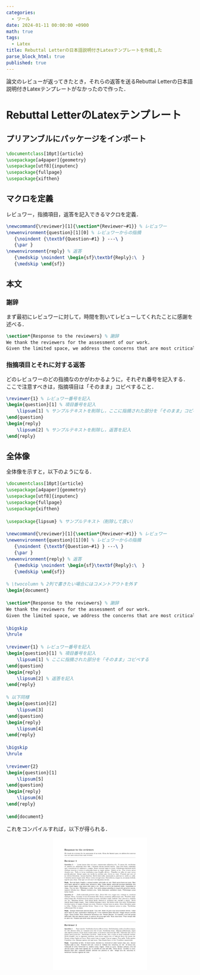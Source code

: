 ```yaml
---
categories:
  - ツール
date: 2024-01-11 00:00:00 +0900
math: true
tags:
  - Latex
title: Rebuttal Letterの日本語説明付きLatexテンプレートを作成した
parse_block_html: true
published: true
---
```


論文のレビューが返ってきたとき，それらの返答を送るRebuttal Letterの日本語説明付きLatexテンプレートがなかったので作った．

# Rebuttal LetterのLatexテンプレート

## プリアンブルにパッケージをインポート

```latex
\documentclass[10pt]{article}
\usepackage[a4paper]{geometry}
\usepackage[utf8]{inputenc}
\usepackage{fullpage}
\usepackage{xifthen}
```

## マクロを定義
レビュワー，指摘項目，返答を記入できるマクロを定義．

```latex
\newcommand{\reviewer}[1]{\section*{Reviewer~#1}} % レビュワー
\newenvironment{question}[1][0] % レビュワーからの指摘
   {\noindent {\textbf{Question~#1} } ---\ }
   {\par }
\newenvironment{reply} % 返答
   {\medskip \noindent \begin{sf}\textbf{Reply}:\  }
   {\medskip \end{sf}}
```

## 本文
### 謝辞
まず最初にレビュワーに対して，時間を割いてレビューしてくれたことに感謝を述べる．
```latex
\section*{Response to the reviewers} % 謝辞
We thank the reviewers for the assessment of our work. 
Given the limited space, we address the concerns that are most critical from each reviewer. 
```

### 指摘項目とそれに対する返答
どのレビュワーのどの指摘なのかがわかるように，それぞれ番号を記入する．
ここで注意すべきは，指摘項目は「そのまま」コピペすること．

```latex
\reviewer{1} % レビュワー番号を記入
\begin{question}[1] % 項目番号を記入
    \lipsum[1] % サンプルテキストを削除し，ここに指摘された部分を「そのまま」コピペする
\end{question}
\begin{reply}
    \lipsum[2] % サンプルテキストを削除し，返答を記入
\end{reply}
```

## 全体像
全体像を示すと，以下のようになる．
```latex
\documentclass[10pt]{article}
\usepackage[a4paper]{geometry}
\usepackage[utf8]{inputenc}
\usepackage{fullpage}
\usepackage{xifthen}

\usepackage{lipsum} % サンプルテキスト（削除して良い）

\newcommand{\reviewer}[1]{\section*{Reviewer~#1}} % レビュワー
\newenvironment{question}[1][0] % レビュワーからの指摘
   {\noindent {\textbf{Question~#1} } ---\ }
   {\par }
\newenvironment{reply} % 返答
   {\medskip \noindent \begin{sf}\textbf{Reply}:\  }
   {\medskip \end{sf}}

% \twocolumn % 2列で書きたい場合にはコメントアウトを外す
\begin{document}

\section*{Response to the reviewers} % 謝辞
We thank the reviewers for the assessment of our work. 
Given the limited space, we address the concerns that are most critical from each reviewer. 

\bigskip
\hrule

\reviewer{1} % レビュワー番号を記入
\begin{question}[1] % 項目番号を記入
    \lipsum[1] % ここに指摘された部分を「そのまま」コピペする
\end{question}
\begin{reply}
    \lipsum[2] % 返答を記入
\end{reply}

% 以下同様
\begin{question}[2]
    \lipsum[3]
\end{question}
\begin{reply}
    \lipsum[4]
\end{reply}

\bigskip
\hrule

\reviewer{2}
\begin{question}[1]
    \lipsum[5]
\end{question}
\begin{reply}
    \lipsum[6]
\end{reply}

\end{document}
```

これをコンパイルすれば，以下が得られる．
<p align="center">
<img width="50%" src="/assets/img/Rebuttal-Letter/Rebuttal_Letter.png" alt="image_error">
</p>
